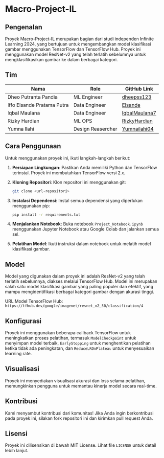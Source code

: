 # Macro-Project-IL

## Pengenalan
Proyek Macro-Project-IL merupakan bagian dari studi independen Infinite Learning 2024, yang bertujuan untuk mengembangkan model klasifikasi gambar menggunakan TensorFlow dan TensorFlow Hub. Proyek ini menggunakan model ResNet-v2 yang telah terlatih sebelumnya untuk mengklasifikasikan gambar ke dalam berbagai kategori.

## Tim

| Nama           | Role                | GitHub Link                           |
|----------------|---------------------|---------------------------------------|
| Dheo Putranta Pandia   | ML Engineer      | [dheepss123](https://github.com/dheepss123)   |
| Iffo Elsande Pratama Putra   | Data Engineer      | [Elsande](https://github.com/Elsande)   |
| Iqbal Maulana   | Data Engineer | [IqbalMaulana7](https://github.com/IqbalMaulana7) |
| Rizky Hardian  | ML OPS   | [RizkyHardian](https://github.com/RizkyHardian)  |
| Yumna Ilahi      | Design Reasercher  | [Yumnailahi04](https://github.com/Yumnailahi04)         |

## Cara Penggunaan
Untuk menggunakan proyek ini, ikuti langkah-langkah berikut:

1. **Persiapan Lingkungan**: Pastikan Anda memiliki Python dan TensorFlow terinstal. Proyek ini membutuhkan TensorFlow versi 2.x.

2. **Kloning Repositori**: Klon repositori ini menggunakan git:
    ```bash
    git clone <url-repositori>
    ```

3. **Instalasi Dependensi**: Instal semua dependensi yang diperlukan menggunakan pip:
    ```bash
    pip install -r requirements.txt
    ```

4. **Menjalankan Notebook**: Buka notebook `Project_Notebook.ipynb` menggunakan Jupyter Notebook atau Google Colab dan jalankan semua sel.

5. **Pelatihan Model**: Ikuti instruksi dalam notebook untuk melatih model klasifikasi gambar.

## Model
Model yang digunakan dalam proyek ini adalah ResNet-v2 yang telah terlatih sebelumnya, diakses melalui TensorFlow Hub. Model ini merupakan salah satu model klasifikasi gambar yang paling populer dan efektif, yang mampu mengidentifikasi berbagai kategori gambar dengan akurasi tinggi.

URL Model TensorFlow Hub: `https://tfhub.dev/google/imagenet/resnet_v2_50/classification/4`

## Konfigurasi
Proyek ini menggunakan beberapa callback TensorFlow untuk meningkatkan proses pelatihan, termasuk `ModelCheckpoint` untuk menyimpan model terbaik, `EarlyStopping` untuk menghentikan pelatihan ketika tidak ada peningkatan, dan `ReduceLROnPlateau` untuk menyesuaikan learning rate.

## Visualisasi
Proyek ini menyediakan visualisasi akurasi dan loss selama pelatihan, memungkinkan pengguna untuk memantau kinerja model secara real-time.

## Kontribusi
Kami menyambut kontribusi dari komunitas! Jika Anda ingin berkontribusi pada proyek ini, silakan fork repositori ini dan kirimkan pull request Anda.

## Lisensi
Proyek ini dilisensikan di bawah MIT License. Lihat file `LICENSE` untuk detail lebih lanjut.
